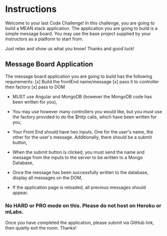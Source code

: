 # Instructions
Welcome to your last Code Challenge! In this challenge, you are going to build a MEAN stack application. The application you are going to build is a simple message board. You may use the base project supplied by your instructors as a platform to start from.

Just relax and show us what you know!
Thanks and good luck!

## Message Board Application
The message board application you are going to build has the following requirements:
[x] Build the frontEnd name/message
[x] pass it to controller then factory
[x] pass to DOM


* MUST use Angular and MongoDB (however the MongoDB code has been written for you),

* You may use however many controllers you would like, but you must use the factory provided to do the $http calls, which have been written for you,

* Your Front End should have two inputs. One for the user's name, the other for the user's message. Additionally, there should be a submit button,

* When the submit button is clicked, you must send the name and message from the inputs to the server to be written to a Mongo Database,

* Once the message has been successfully written to the database, display all messages on the DOM,

* If the application page is reloaded, all previous messages should appear.

### No HARD or PRO mode on this. Please do not host on Heroku or mLabs.

Once you have completed the application, please submit via GitHub link, then quietly exit the room.
Thanks!
